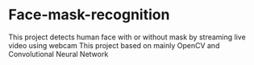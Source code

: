 # Face-mask-recognition
This project detects human face with or without mask by streaming live video using webcam  This project based on mainly OpenCV and Convolutional Neural Network
